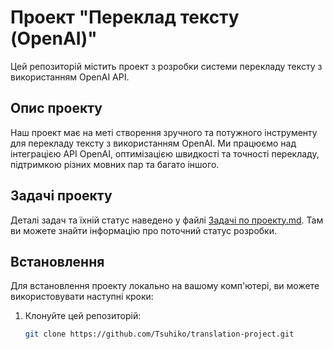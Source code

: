 # Проект "Переклад тексту (OpenAI)"

Цей репозиторій містить проект з розробки системи перекладу тексту з використанням OpenAI API.

## Опис проекту

Наш проект має на меті створення зручного та потужного інструменту для перекладу тексту з використанням OpenAI. Ми працюємо над інтеграцією API OpenAI, оптимізацією швидкості та точності перекладу, підтримкою різних мовних пар та багато іншого.

## Задачі проекту

Деталі задач та їхній статус наведено у файлі [Задачі по проекту.md](Задачі%20по%20проекту.md). Там ви можете знайти інформацію про поточний статус розробки.

## Встановлення

Для встановлення проекту локально на вашому комп'ютері, ви можете використовувати наступні кроки:

1. Клонуйте цей репозиторій:

   ```sh
   git clone https://github.com/Tsuhiko/translation-project.git
